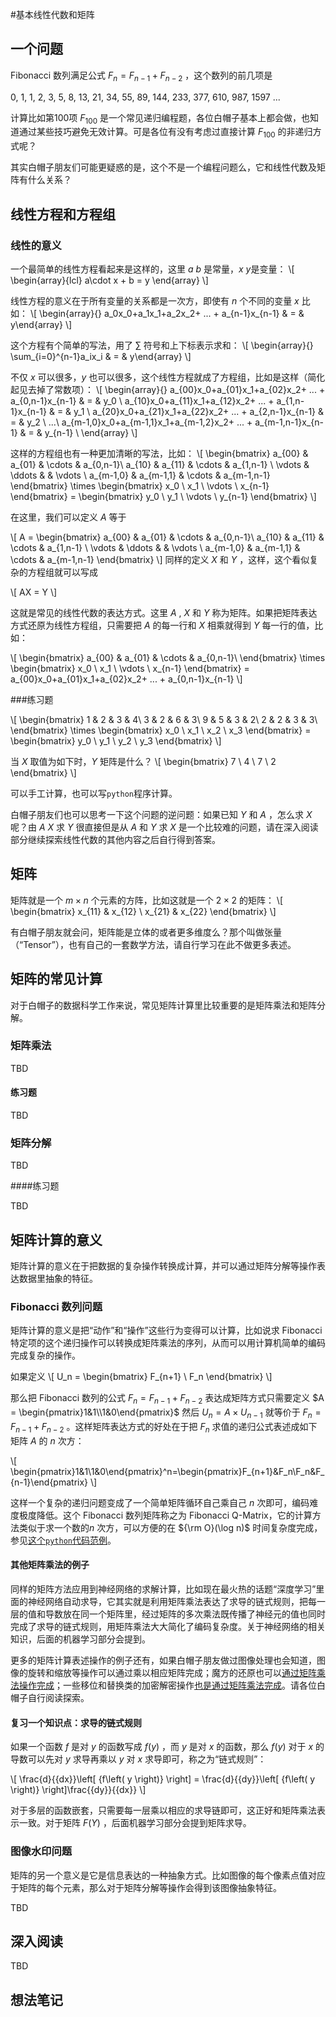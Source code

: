 #基本线性代数和矩阵

## 一个问题

Fibonacci 数列满足公式 $F_{n} = F_{n-1} + F_{n-2}$ ，这个数列的前几项是

0, 1, 1, 2, 3, 5, 8, 13, 21, 34, 55, 89, 144, 233, 377, 610, 987, 1597 ...

计算比如第100项 $F_{100}$ 是一个常见递归编程题，各位白帽子基本上都会做，也知道通过某些技巧避免无效计算。可是各位有没有考虑过直接计算 $F_{100}$ 的非递归方式呢？

其实白帽子朋友们可能更疑惑的是，这个不是一个编程问题么，它和线性代数及矩阵有什么关系？

## 线性方程和方程组

### 线性的意义
一个最简单的线性方程看起来是这样的，这里 $a$ $b$ 是常量，$x$ $y$是变量：
\\[
\begin{array}{lcl} a\cdot x + b = y \end{array}
\\]

线性方程的意义在于所有变量的关系都是一次方，即使有 $n$ 个不同的变量 $x$ 比如：
\\[
\begin{array}{} a_0x_0+a_1x_1+a_2x_2+ ... + a_{n-1}x_{n-1} & = & y\end{array}
\\]

这个方程有个简单的写法，用了 $\sum$ 符号和上下标表示求和：
\\[
\begin{array}{} \sum_{i=0}^{n-1}a_ix_i & = & y\end{array}
\\]

不仅 $x$ 可以很多，$y$ 也可以很多，这个线性方程就成了方程组，比如是这样（简化起见去掉了常数项）：
\\[
\begin{array}{} 
a_{00}x_0+a_{01}x_1+a_{02}x_2+ ... + a_{0,n-1}x_{n-1} & = & y_0 \\
a_{10}x_0+a_{11}x_1+a_{12}x_2+ ... + a_{1,n-1}x_{n-1} & = & y_1 \\
a_{20}x_0+a_{21}x_1+a_{22}x_2+ ... + a_{2,n-1}x_{n-1} & = & y_2 \\
...\\
a_{m-1,0}x_0+a_{m-1,1}x_1+a_{m-1,2}x_2+ ... + a_{m-1,n-1}x_{n-1} & = & y_{n-1} \\
\end{array}
\\]

这样的方程组也有一种更加清晰的写法，比如：
\\[
\begin{bmatrix} 
a_{00} & a_{01} & \cdots & a_{0,n-1}\\
a_{10} & a_{11} & \cdots & a_{1,n-1}
\\ \vdots & \ddots & & \vdots 
\\ a_{m-1,0} & a_{m-1,1} & \cdots & a_{m-1,n-1}
\end{bmatrix} 
\times 
\begin{bmatrix}  x_0 \\ x_1 \\ \vdots \\ x_{n-1} \end{bmatrix}
= \begin{bmatrix}  y_0 \\ y_1 \\ \vdots \\ y_{n-1} \end{bmatrix}
\\]

在这里，我们可以定义 $A$ 等于

\\[
A =
\begin{bmatrix} 
a_{00} & a_{01} & \cdots & a_{0,n-1}\\
a_{10} & a_{11} & \cdots & a_{1,n-1}
\\ \vdots & \ddots & & \vdots 
\\ a_{m-1,0} & a_{m-1,1} & \cdots & a_{m-1,n-1}
\end{bmatrix} 
\\]
同样的定义 $X$ 和 $Y$ ，这样，这个看似复杂的方程组就可以写成

\\[
AX = Y
\\]

这就是常见的线性代数的表达方式。这里 $A$ , $X$ 和 $Y$ 称为矩阵。如果把矩阵表达方式还原为线性方程组，只需要把 $A$ 的每一行和 $X$ 相乘就得到 $Y$ 每一行的值，比如：

\\[
\begin{bmatrix} 
a_{00} & a_{01} & \cdots & a_{0,n-1}\\
\end{bmatrix} 
\times 
\begin{bmatrix}  x_0 \\ x_1 \\ \vdots \\ x_{n-1} \end{bmatrix} = a_{00}x_0+a_{01}x_1+a_{02}x_2+ ... + a_{0,n-1}x_{n-1}
\\]

###练习题

\\[
\begin{bmatrix} 
1 & 2 & 3 & 4\\
3 & 2 & 6 & 3\\
9 & 5 & 3 & 2\\
2 & 2 & 3 & 3\\
\end{bmatrix} 
\times 
\begin{bmatrix}  x_0 \\ x_1 \\ x_2 \\ x_3 \end{bmatrix}
= \begin{bmatrix}  y_0 \\ y_1 \\ y_2 \\ y_3 \end{bmatrix}
\\]

当 $X$ 取值为如下时，$Y$ 矩阵是什么？
\\[
\begin{bmatrix}  7 \\ 4 \\ 7 \\ 2 \end{bmatrix}
\\]

可以手工计算，也可以写`python`程序计算。

白帽子朋友们也可以思考一下这个问题的逆问题：如果已知 $Y$ 和 $A$ ，怎么求 $X$ 呢？由 $A$ $X$ 求 $Y$ 很直接但是从 $A$ 和 $Y$ 求 $X$ 是一个比较难的问题，请在深入阅读部分继续探索线性代数的其他内容之后自行得到答案。
## 矩阵
矩阵就是一个 $m\times n$ 个元素的方阵，比如这就是一个 $2\times2$ 的矩阵：
\\[
\begin{bmatrix} x_{11} & x_{12} \\ x_{21} & x_{22} \end{bmatrix}
\\]

有白帽子朋友就会问，矩阵能是立体的或者更多维度么？那个叫做张量（“Tensor”），也有自己的一套数学方法，请自行学习在此不做更多表述。

## 矩阵的常见计算
对于白帽子的数据科学工作来说，常见矩阵计算里比较重要的是矩阵乘法和矩阵分解。

### 矩阵乘法

TBD

#### 练习题

TBD

### 矩阵分解

TBD

####练习题

TBD
## 矩阵计算的意义
矩阵计算的意义在于把数据的复杂操作转换成计算，并可以通过矩阵分解等操作表达数据里抽象的特征。
### Fibonacci 数列问题
矩阵计算的意义是把“动作”和“操作”这些行为变得可以计算，比如说求 Fibonacci 特定项的这个递归操作可以转换成矩阵乘法的序列，从而可以用计算机简单的编码完成复杂的操作。

如果定义
\\[
U_n = \begin{bmatrix} F_{n+1} \\ F_n \end{bmatrix}
\\]

那么把 Fibonacci 数列的公式 $F_{n} = F_{n-1} + F_{n-2}$ 表达成矩阵方式只需要定义 $A = \begin{pmatrix}1&1\\1&0\end{pmatrix}$  然后 $U_n = A\times U_{n-1}$ 就等价于 $F_{n} = F_{n-1} + F_{n-2}$ 。这样矩阵表达方式的好处在于把 $F_{n}$ 求值的递归公式表述成如下矩阵 $A$ 的 $n$ 次方：

\\[
\begin{pmatrix}1&1\\1&0\end{pmatrix}^n=\begin{pmatrix}F_{n+1}&F_n\\F_n&F_{n-1}\end{pmatrix}
\\]

这样一个复杂的递归问题变成了一个简单矩阵循环自己乘自己 $n$ 次即可，编码难度极度降低。这个 Fibonacci 数列矩阵称之为 Fibonacci Q-Matrix，它的计算方法类似于求一个数的$n$ 次方，可以方便的在 ${\rm O}(\log n)$ 时间复杂度完成，参见[这个`python`代码范例](https://gist.github.com/iurisilvio/1259701)。

#### 其他矩阵乘法的例子
同样的矩阵方法应用到神经网络的求解计算，比如现在最火热的话题“深度学习”里面的神经网络自动求导，它其实就是利用矩阵乘法表达了求导的链式规则，把每一层的值和导数放在同一个矩阵里，经过矩阵的多次乘法既传播了神经元的值也同时完成了求导的链式规则，用矩阵乘法大大简化了编码复杂度。关于神经网络的相关知识，后面的机器学习部分会提到。

更多的矩阵计算表述操作的例子还有，如果白帽子朋友做过图像处理也会知道，图像的旋转和缩放等操作可以通过乘以相应矩阵完成；魔方的还原也可以[通过矩阵乘法操作完成](http://web.mit.edu/sp.268/www/rubik.pdf)；一些移位和替换类的加密解密操作[也是通过矩阵乘法完成](http://aix1.uottawa.ca/~jkhoury/cryptography.htm)。请各位白帽子自行阅读探索。

#### 复习一个知识点：求导的链式规则

如果一个函数 $f$ 是对 $y$ 的函数写成 $f(y)$ ，而 $y$ 是对 $x$ 的函数，那么 $f(y)$ 对于 $x$ 的导数可以先对 $y$ 求导再乘以 $y$ 对 $x$ 求导即可，称之为“链式规则”：

\\[
\frac{d}{{dx}}\left[ {f\left( y \right)} \right] = \frac{d}{{dy}}\left[ {f\left( y \right)} \right]\frac{{dy}}{{dx}}
\\]

对于多层的函数嵌套，只需要每一层乘以相应的求导链即可，这正好和矩阵乘法表示一致。对于矩阵 $F(Y)$ ，后面机器学习部分会提到矩阵求导。

### 图像水印问题
矩阵的另一个意义是它是信息表达的一种抽象方式。比如图像的每个像素点值对应于矩阵的每个元素，那么对于矩阵分解等操作会得到该图像抽象特征。

TBD

## 深入阅读

TBD

## 想法笔记
